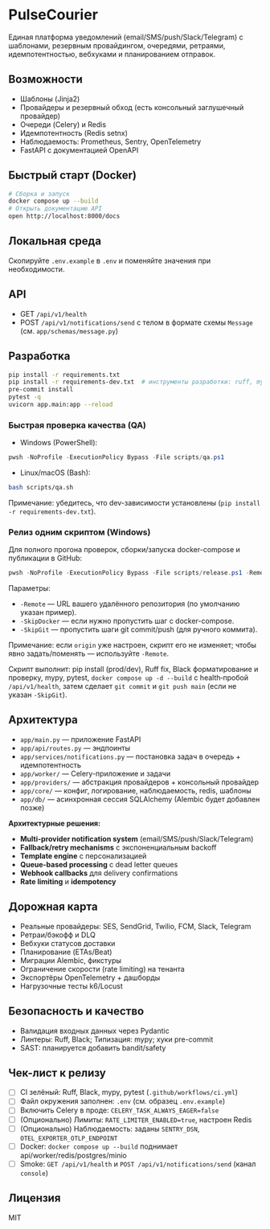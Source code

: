 # PulseCourier

Единая платформа уведомлений (email/SMS/push/Slack/Telegram) с шаблонами, резервным провайдингом, очередями, ретраями, идемпотентностью, вебхуками и планированием отправок.

## Возможности
- Шаблоны (Jinja2)
- Провайдеры и резервный обход (есть консольный заглушечный провайдер)
- Очереди (Celery) и Redis
- Идемпотентность (Redis setnx)
- Наблюдаемость: Prometheus, Sentry, OpenTelemetry
- FastAPI с документацией OpenAPI

## Быстрый старт (Docker)
```bash
# Сборка и запуск
docker compose up --build
# Открыть документацию API
open http://localhost:8000/docs
```

## Локальная среда
Скопируйте `.env.example` в `.env` и поменяйте значения при необходимости.

## API
- GET `/api/v1/health`
- POST `/api/v1/notifications/send` с телом в формате схемы `Message` (см. `app/schemas/message.py`)

## Разработка
```bash
pip install -r requirements.txt
pip install -r requirements-dev.txt  # инструменты разработки: ruff, mypy, black
pre-commit install
pytest -q
uvicorn app.main:app --reload
```

### Быстрая проверка качества (QA)
- Windows (PowerShell):
```powershell
pwsh -NoProfile -ExecutionPolicy Bypass -File scripts/qa.ps1
```
- Linux/macOS (Bash):
```bash
bash scripts/qa.sh
```
Примечание: убедитесь, что dev-зависимости установлены (`pip install -r requirements-dev.txt`).

### Релиз одним скриптом (Windows)
Для полного прогона проверок, сборки/запуска docker-compose и публикации в GitHub:

```powershell
pwsh -NoProfile -ExecutionPolicy Bypass -File scripts/release.ps1 -Remote "https://github.com/R0D10Nq/pulse-courier.git"
```

Параметры:
- `-Remote` — URL вашего удалённого репозитория (по умолчанию указан пример).
- `-SkipDocker` — если нужно пропустить шаг с docker-compose.
- `-SkipGit` — пропустить шаги git commit/push (для ручного коммита).

Примечание: если `origin` уже настроен, скрипт его не изменяет; чтобы явно задать/поменять — используйте `-Remote`.

Скрипт выполнит: pip install (prod/dev), Ruff fix, Black форматирование и проверку, mypy, pytest, `docker compose up -d --build` с health‑пробой `/api/v1/health`, затем сделает `git commit` и `git push main` (если не указан `-SkipGit`).

## Архитектура
- `app/main.py` — приложение FastAPI
- `app/api/routes.py` — эндпоинты
- `app/services/notifications.py` — постановка задач в очередь + идемпотентность
- `app/worker/` — Celery-приложение и задачи
- `app/providers/` — абстракция провайдеров + консольный провайдер
- `app/core/` — конфиг, логирование, наблюдаемость, redis, шаблоны
- `app/db/` — асинхронная сессия SQLAlchemy (Alembic будет добавлен позже)

**Архитектурные решения:**
- **Multi-provider notification system** (email/SMS/push/Slack/Telegram)
- **Fallback/retry mechanisms** с экспоненциальным backoff
- **Template engine** с персонализацией
- **Queue-based processing** с dead letter queues
- **Webhook callbacks** для delivery confirmations
- **Rate limiting** и **idempotency**

## Дорожная карта
- Реальные провайдеры: SES, SendGrid, Twilio, FCM, Slack, Telegram
- Ретраи/бэкофф и DLQ
- Вебхуки статусов доставки
- Планирование (ETAs/Beat)
- Миграции Alembic, фикстуры
- Ограничение скорости (rate limiting) на тенанта
- Экспортёры OpenTelemetry + дашборды
- Нагрузочные тесты k6/Locust

## Безопасность и качество
- Валидация входных данных через Pydantic
- Линтеры: Ruff, Black; Типизация: mypy; хуки pre-commit
- SAST: планируется добавить bandit/safety

## Чек-лист к релизу
- [ ] CI зелёный: Ruff, Black, mypy, pytest (`.github/workflows/ci.yml`)
- [ ] Файл окружения заполнен: `.env` (см. образец `.env.example`)
- [ ] Включить Celery в проде: `CELERY_TASK_ALWAYS_EAGER=false`
- [ ] (Опционально) Лимиты: `RATE_LIMITER_ENABLED=true`, настроен Redis
- [ ] (Опционально) Наблюдаемость: заданы `SENTRY_DSN`, `OTEL_EXPORTER_OTLP_ENDPOINT`
- [ ] Docker: `docker compose up --build` поднимает api/worker/redis/postgres/minio
- [ ] Smoke: `GET /api/v1/health` и `POST /api/v1/notifications/send` (канал `console`)

## Лицензия
MIT
